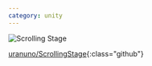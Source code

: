 ```yaml
---
category: unity
---
```


![Scrolling Stage](https://uranuno.github.io/ScrollingStage/out.gif)

[uranuno/ScrollingStage](https://github.com/uranuno/ScrollingStage){:class="github"}
